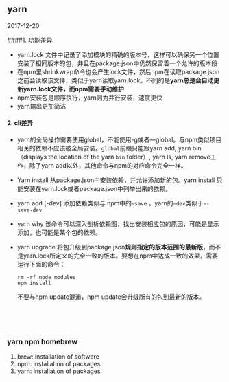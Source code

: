 ## yarn

2017-12-20

####1. 功能差异

- yarn.lock 文件中记录了添加模块的精确的版本号，这样可以确保另一个位置安装了相同版本的包，并且在package.json中仍然保留着一个允许的版本段
- 在npm里shrinkwrap命令也会产生lock文件，然后npm在读取package.json之前会读取该文件，类似于yarn读取yarn.lock。不同的是**yarn总是会自动更新yarn.lock文件，而npm需要手动维护**
- npm安装包是顺序执行，yarn则为并行安装，速度更快
- yarn输出更加简洁

#### 2. cli差异

- yarn的全局操作需要使用global，不能使用-g或者—global。与npm类似项目相关的依赖不应该被全局安装。`global`前缀只能跟yarn add, yarn bin（displays the location of the yarn `bin` folder）, yarn ls, yarn remove工作，除了yarn add以外，其他命令与npm的对应命令完全一样。

- Yarn install 从package.json中安装依赖，并允许添加新的包。yarn install 只能安装在yarn.lock或者package.json中列举出来的依赖。

- yarn add [-dev] 添加依赖类似与 npm中的`—save`  ，yarn的`—dev`类似于`--save-dev`

- yarn why 该命令可以深入剖析依赖图，找出安装相应包的原因，可能是显示添加，也可能是某个包的依赖。

- yarn upgrade 将包升级到package.json**规则指定的版本范围的最新版**，而不是yarn.lock所定义的完全一致的版本。要想在npm中达成一致的效果，需要运行下面的命令：

  ```shell
  rm -rf node_modules
  npm install
  ```

  不要与npm update混淆，npm update会升级所有的包到最新的版本。

  ​

  ​

### yarn npm homebrew

1. brew: installation of software
2. npm: installation of packages
3. yarn: installation of packages 